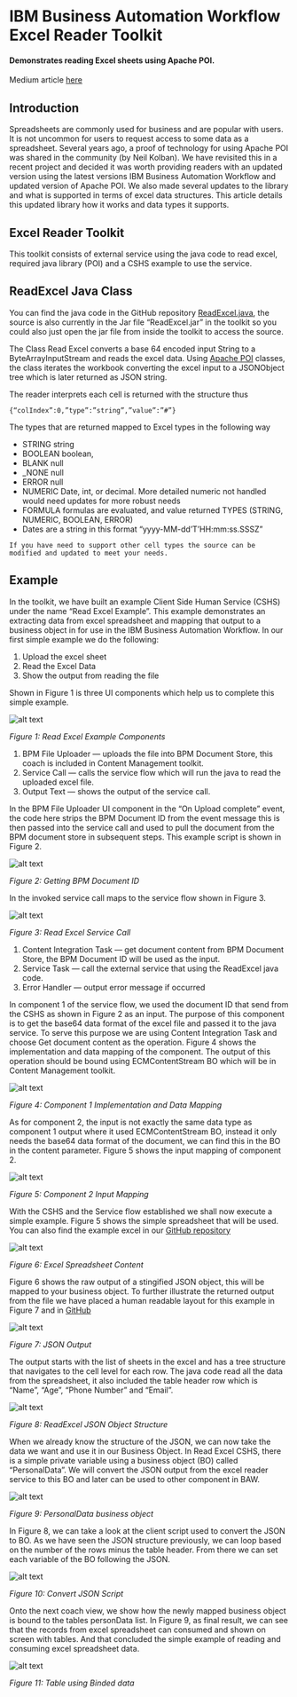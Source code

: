 # IBM Business Automation Workflow Excel Reader Toolkit
#### Demonstrates reading Excel sheets using Apache POI.
Medium article [here](https://medium.com/ibm-business-automation-ap-el/ibm-business-automation-workflow-excel-reader-toolkit-fd9fe606d14d)

## Introduction
Spreadsheets are commonly used for business and are popular with users. It is not uncommon for users to request access to some data as a spreadsheet. Several years ago, a proof of technology for using Apache POI was shared in the community (by Neil Kolban). We have revisited this in a recent project and decided it was worth providing readers with an updated version using the latest versions IBM Business Automation Workflow and updated version of Apache POI. We also made several updates to the library and what is supported in terms of excel data structures. This article details this updated library how it works and data types it supports.

## Excel Reader Toolkit
This toolkit consists of external service using the java code to read excel, required java library (POI) and a CSHS example to use the service.

## ReadExcel Java Class
You can find the java code in the GitHub repository
[ReadExcel.java](https://github.com/IBM-BAW-Assets/excel-reader-tk/blob/master/java/ReadExcel.java), the source is also currently in the Jar file “ReadExcel.jar” in the toolkit so you could also just open the jar file from inside the toolkit to access the source.

The Class Read Excel converts a base 64 encoded input String to a ByteArrayInputStream and reads the excel data. Using [Apache POI](https://poi.apache.org/) classes, the class iterates the workbook converting the excel input to a JSONObject tree which is later returned as JSON string.

The reader interprets each cell is returned with the structure thus
```
{“colIndex”:0,”type”:”string”,”value”:”#”}
```
The types that are returned mapped to Excel types in the following way

- STRING string
- BOOLEAN boolean,
- BLANK null
- _NONE null
- ERROR null
- NUMERIC Date, int, or decimal. More detailed numeric not handled would need updates for more robust needs
- FORMULA formulas are evaluated, and value returned TYPES (STRING, NUMERIC, BOOLEAN, ERROR)
- Dates are a string in this format “yyyy-MM-dd’T’HH:mm:ss.SSSZ”
```
If you have need to support other cell types the source can be modified and updated to meet your needs.
```

## Example
In the toolkit, we have built an example Client Side Human Service (CSHS) under the name “Read Excel Example”. This example demonstrates an extracting data from excel spreadsheet and mapping that output to a business object in for use in the IBM Business Automation Workflow. In our first simple example we do the following:
1. Upload the excel sheet
2. Read the Excel Data
3. Show the output from reading the file

Shown in Figure 1 is three UI components which help us to complete this simple example.


![alt text](https://miro.medium.com/max/585/1*LJm5uuyKLbFSQPw4aquehg.png)

*Figure 1: Read Excel Example Components*

1. BPM File Uploader — uploads the file into BPM Document Store, this coach is included in Content Management toolkit.
2. Service Call — calls the service flow which will run the java to read the uploaded excel file.
3. Output Text — shows the output of the service call.

In the BPM File Uploader UI component in the “On Upload complete” event, the code here strips the BPM Document ID from the event message this is then passed into the service call and used to pull the document from the BPM document store in subsequent steps. This example script is shown in Figure 2.

![alt text](https://miro.medium.com/max/700/1*RQ-bXtwx5SGeiiFlC9Gpyw.png)

*Figure 2: Getting BPM Document ID*

In the invoked service call maps to the service flow shown in Figure 3.

![alt text](https://miro.medium.com/max/700/1*-AUuK66Xgx4Ku081p8i4vw.png)

*Figure 3: Read Excel Service Call*

1. Content Integration Task — get document content from BPM Document Store, the BPM Document ID will be used as the input.
2. Service Task — call the external service that using the ReadExcel java code.
3. Error Handler — output error message if occurred

In component 1 of the service flow, we used the document ID that send from the CSHS as shown in Figure 2 as an input. The purpose of this component is to get the base64 data format of the excel file and passed it to the java service. To serve this purpose we are using Content Integration Task and choose Get document content as the operation. Figure 4 shows the implementation and data mapping of the component. The output of this operation should be bound using ECMContentStream BO which will be in Content Management toolkit.

![alt text](https://miro.medium.com/max/700/1*1M_zZylI7lwB_YwR6aOuPw.png)

*Figure 4: Component 1 Implementation and Data Mapping*

As for component 2, the input is not exactly the same data type as component 1 output where it used ECMContentStream BO, instead it only needs the base64 data format of the document, we can find this in the BO in the content parameter. Figure 5 shows the input mapping of component 2.

![alt text](https://miro.medium.com/max/700/1*emM34bP5Yz5HM6-0QCv3Rw.png)

*Figure 5: Component 2 Input Mapping*

With the CSHS and the Service flow established we shall now execute a simple example. Figure 5 shows the simple spreadsheet that will be used.
You can also find the example excel in our [GitHub repository](https://github.com/IBM-BAW-Assets/excel-reader-tk/blob/master/files/Personal%20Data.xlsx)

![alt text](https://miro.medium.com/max/960/1*iBFgIQWbo_s5WdsmHu0rxQ.png)

*Figure 6: Excel Spreadsheet Content*

Figure 6 shows the raw output of a stingified JSON object, this will be mapped to your business object. To further illustrate the returned output from the file we have placed a human readable layout for this example in Figure 7 and in [GitHub](https://github.com/IBM-BAW-Assets/excel-reader-tk/blob/master/files/output.json)

![alt text](https://miro.medium.com/max/700/1*aIAI_1U5GvDj5piZzsSDLg.png)

*Figure 7: JSON Output*

The output starts with the list of sheets in the excel and has a tree structure that navigates to the cell level for each row.
The java code read all the data from the spreadsheet, it also included the table header row which is “Name”, “Age”, “Phone Number” and “Email”.

![alt text](https://miro.medium.com/max/622/1*G5hJk-rxyVVO2Kb0L_tBNA.png)

*Figure 8: ReadExcel JSON Object Structure*

When we already know the structure of the JSON, we can now take the data we want and use it in our Business Object.
In Read Excel CSHS, there is a simple private variable using a business object (BO) called “PersonalData”. We will convert the JSON output from the excel reader service to this BO and later can be used to other component in BAW.

![alt text](https://miro.medium.com/max/551/1*QxriYZ0XGlgoSwHwdkbEaQ.png)

*Figure 9: PersonalData business object*


In Figure 8, we can take a look at the client script used to convert the JSON to BO. As we have seen the JSON structure previously, we can loop based on the number of the rows minus the table header. From there we can set each variable of the BO following the JSON.

![alt text](https://miro.medium.com/max/673/1*wpi-MktUF2dqeuaEOkYW3w.png)

*Figure 10: Convert JSON Script*

Onto the next coach view, we show how the newly mapped business object is bound to the tables personData list. In Figure 9, as final result, we can see that the records from excel spreadsheet can consumed and shown on screen with tables. And that concluded the simple example of reading and consuming excel spreadsheet data.

![alt text](https://miro.medium.com/max/431/1*-43aBCvmDy5eeWBZS5NwFg.png)

*Figure 11: Table using Binded data*
